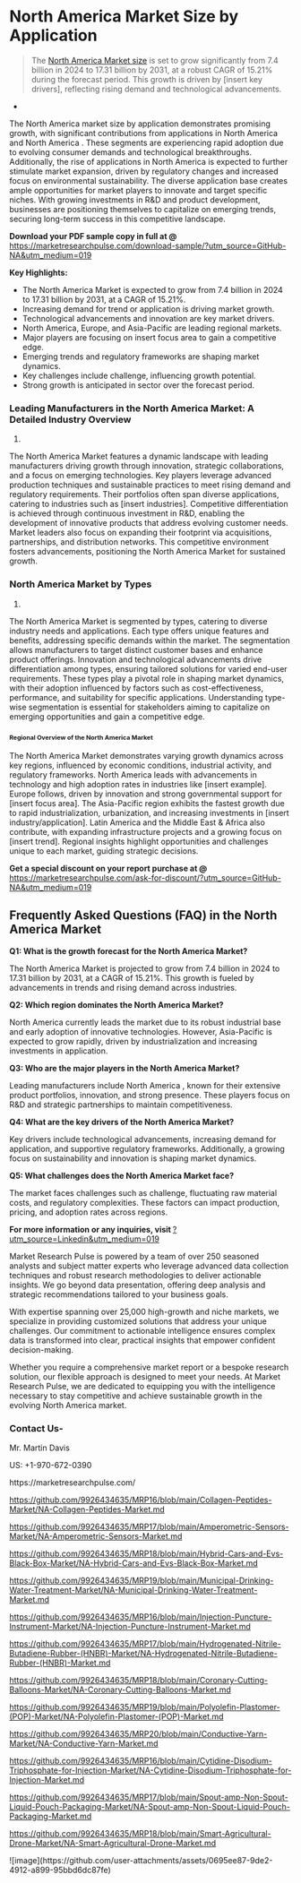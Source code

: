 <h1>North America  Market&nbsp;Size by Application</h1><blockquote><p>The <a href="https://marketresearchpulse.com/download-sample/?utm_source=GitHub-NA&amp;utm_medium=019">North America  Market size</a> is set to grow significantly from 7.4 billion in 2024 to 17.31 billion by 2031, at a robust CAGR of 15.21% during the forecast period. This growth is driven by [insert key drivers], reflecting rising demand and technological advancements.</p></blockquote><ul><li></li></ul><p>The North America  market size by application demonstrates promising growth, with significant contributions from applications in North America  and North America . These segments are experiencing rapid adoption due to evolving consumer demands and technological breakthroughs. Additionally, the rise of applications in North America  is expected to further stimulate market expansion, driven by regulatory changes and increased focus on environmental sustainability. The diverse application base creates ample opportunities for market players to innovate and target specific niches. With growing investments in R&D and product development, businesses are positioning themselves to capitalize on emerging trends, securing long-term success in this competitive landscape.</p><p><strong>Download your PDF sample copy in full at @ </strong><a href="https://marketresearchpulse.com/download-sample/?utm_source=GitHub-NA&amp;utm_medium=019">https://marketresearchpulse.com/download-sample/?utm_source=GitHub-NA&amp;utm_medium=019</a></p><p><strong>Key Highlights: </strong></p><ul><li>The North America  Market is expected to grow from 7.4 billion in 2024 to 17.31 billion by 2031, at a CAGR of 15.21%.</li><li>Increasing demand for trend or application is driving market growth.</li><li>Technological advancements and innovation are key market drivers.</li><li>North America, Europe, and Asia-Pacific are leading regional markets.</li><li>Major players are focusing on insert focus area to gain a competitive edge.</li><li>Emerging trends and regulatory frameworks are shaping market dynamics.</li><li>Key challenges include challenge, influencing growth potential.</li><li>Strong growth is anticipated in sector over the forecast period.</li></ul><h3>Leading Manufacturers in the North America  Market: A Detailed Industry Overview</h3><ol><li></li></ol><div class="flex max-w-full flex-col flex-grow"><div class="min-h-8 text-message flex w-full flex-col items-end gap-2 whitespace-normal break-words [.text-message+&amp;]:mt-5" dir="auto" data-message-author-role="assistant" data-message-id="fd8432e4-4910-450d-b182-61b7bfb0a01f" data-message-model-slug="gpt-4o"><div class="flex w-full flex-col gap-1 empty:hidden first:pt-[3px]"><div class="markdown prose w-full break-words dark:prose-invert light"><p>The North America  Market features a dynamic landscape with leading manufacturers driving growth through innovation, strategic collaborations, and a focus on emerging technologies. Key players leverage advanced production techniques and sustainable practices to meet rising demand and regulatory requirements. Their portfolios often span diverse applications, catering to industries such as [insert industries]. Competitive differentiation is achieved through continuous investment in R&amp;D, enabling the development of innovative products that address evolving customer needs. Market leaders also focus on expanding their footprint via acquisitions, partnerships, and distribution networks. This competitive environment fosters advancements, positioning the North America  Market for sustained growth.</p></div></div></div></div><h3>North America  Market by Types</h3><ol><li></li></ol><div class="flex max-w-full flex-col flex-grow"><div class="min-h-8 text-message flex w-full flex-col items-end gap-2 whitespace-normal break-words [.text-message+&amp;]:mt-5" dir="auto" data-message-author-role="assistant" data-message-id="084470be-0bb7-4664-bddf-5156b4f41249" data-message-model-slug="gpt-4o-mini"><div class="flex w-full flex-col gap-1 empty:hidden first:pt-[3px]"><div class="markdown prose w-full break-words dark:prose-invert light"><p>The North America  Market is segmented by types, catering to diverse industry needs and applications. Each type offers unique features and benefits, addressing specific demands within the market. The segmentation allows manufacturers to target distinct customer bases and enhance product offerings. Innovation and technological advancements drive differentiation among types, ensuring tailored solutions for varied end-user requirements. These types play a pivotal role in shaping market dynamics, with their adoption influenced by factors such as cost-effectiveness, performance, and suitability for specific applications. Understanding type-wise segmentation is essential for stakeholders aiming to capitalize on emerging opportunities and gain a competitive edge.</p></div></div></div></div><h3><span style="font-size: 11px;">Regional Overview of the North America  Market</span></h3><div class="flex max-w-full flex-col flex-grow"><div class="min-h-8 text-message flex w-full flex-col items-end gap-2 whitespace-normal break-words [.text-message+&amp;]:mt-5" dir="auto" data-message-author-role="assistant" data-message-id="e9038762-ce64-4e30-91c9-9bd413514231" data-message-model-slug="gpt-4o-mini"><div class="flex w-full flex-col gap-1 empty:hidden first:pt-[3px]"><div class="markdown prose w-full break-words dark:prose-invert light"><p>The North America  Market demonstrates varying growth dynamics across key regions, influenced by economic conditions, industrial activity, and regulatory frameworks. North America leads with advancements in technology and high adoption rates in industries like [insert example]. Europe follows, driven by innovation and strong governmental support for [insert focus area]. The Asia-Pacific region exhibits the fastest growth due to rapid industrialization, urbanization, and increasing investments in [insert industry/application]. Latin America and the Middle East &amp; Africa also contribute, with expanding infrastructure projects and a growing focus on [insert trend]. Regional insights highlight opportunities and challenges unique to each market, guiding strategic decisions.</p></div></div></div></div><p><strong>Get a special discount on your report purchase at @ </strong><a href="https://marketresearchpulse.com/ask-for-discount/?utm_source=GitHub-NA&amp;utm_medium=019">https://marketresearchpulse.com/ask-for-discount/?utm_source=GitHub-NA&amp;utm_medium=019</a></p><h2>Frequently Asked Questions (FAQ) in the North America  Market</h2><p><strong>Q1: What is the growth forecast for the North America  Market?</strong></p><p>The North America  Market is projected to grow from 7.4 billion in 2024 to 17.31 billion by 2031, at a CAGR of 15.21%. This growth is fueled by advancements in trends and rising demand across industries.</p><p><strong>Q2: Which region dominates the North America  Market?</strong></p><p>North America currently leads the market due to its robust industrial base and early adoption of innovative technologies. However, Asia-Pacific is expected to grow rapidly, driven by industrialization and increasing investments in application.</p><p><strong>Q3: Who are the major players in the North America  Market?</strong></p><p>Leading manufacturers include North America , known for their extensive product portfolios, innovation, and strong presence. These players focus on R&amp;D and strategic partnerships to maintain competitiveness.</p><p><strong>Q4: What are the key drivers of the North America  Market?</strong></p><p>Key drivers include technological advancements, increasing demand for application, and supportive regulatory frameworks. Additionally, a growing focus on sustainability and innovation is shaping market dynamics.</p><p><strong>Q5: What challenges does the North America  Market face?</strong></p><p>The market faces challenges such as challenge, fluctuating raw material costs, and regulatory complexities. These factors can impact production, pricing, and adoption rates across regions.</p><p><strong>For more information or any inquiries, visit&nbsp;</strong><a href="?utm_source=Linkedin&utm_medium=019">?utm_source=Linkedin&utm_medium=019</a></p><p>Market Research Pulse is powered by a team of over 250 seasoned analysts and subject matter experts who leverage advanced data collection techniques and robust research methodologies to deliver actionable insights. We go beyond data presentation, offering deep analysis and strategic recommendations tailored to your business goals.</p><p>With expertise spanning over 25,000 high-growth and niche markets, we specialize in providing customized solutions that address your unique challenges. Our commitment to actionable intelligence ensures complex data is transformed into clear, practical insights that empower confident decision-making.</p><p>Whether you require a comprehensive market report or a bespoke research solution, our flexible approach is designed to meet your needs. At Market Research Pulse, we are dedicated to equipping you with the intelligence necessary to stay competitive and achieve sustainable growth in the evolving North America  market.</p><h3><strong>Contact Us-</strong></h3><p>Mr. Martin Davis</p><p>US: +1-970-672-0390</p><p>https://marketresearchpulse.com/</p><p><a href="https://github.com/9926434635/MRP16/blob/main/Collagen-Peptides-Market/NA-Collagen-Peptides-Market.md">https://github.com/9926434635/MRP16/blob/main/Collagen-Peptides-Market/NA-Collagen-Peptides-Market.md</a></p><p><a href="https://github.com/9926434635/MRP17/blob/main/Amperometric-Sensors-Market/NA-Amperometric-Sensors-Market.md">https://github.com/9926434635/MRP17/blob/main/Amperometric-Sensors-Market/NA-Amperometric-Sensors-Market.md</a></p><p><a href="https://github.com/9926434635/MRP18/blob/main/Hybrid-Cars-and-Evs-Black-Box-Market/NA-Hybrid-Cars-and-Evs-Black-Box-Market.md">https://github.com/9926434635/MRP18/blob/main/Hybrid-Cars-and-Evs-Black-Box-Market/NA-Hybrid-Cars-and-Evs-Black-Box-Market.md</a></p><p><a href="https://github.com/9926434635/MRP19/blob/main/Municipal-Drinking-Water-Treatment-Market/NA-Municipal-Drinking-Water-Treatment-Market.md">https://github.com/9926434635/MRP19/blob/main/Municipal-Drinking-Water-Treatment-Market/NA-Municipal-Drinking-Water-Treatment-Market.md</a></p><p><a href="https://github.com/9926434635/MRP16/blob/main/Injection-Puncture-Instrument-Market/NA-Injection-Puncture-Instrument-Market.md">https://github.com/9926434635/MRP16/blob/main/Injection-Puncture-Instrument-Market/NA-Injection-Puncture-Instrument-Market.md</a></p><p><a href="https://github.com/9926434635/MRP17/blob/main/Hydrogenated-Nitrile-Butadiene-Rubber-(HNBR)-Market/NA-Hydrogenated-Nitrile-Butadiene-Rubber-(HNBR)-Market.md">https://github.com/9926434635/MRP17/blob/main/Hydrogenated-Nitrile-Butadiene-Rubber-(HNBR)-Market/NA-Hydrogenated-Nitrile-Butadiene-Rubber-(HNBR)-Market.md</a></p><p><a href="https://github.com/9926434635/MRP18/blob/main/Coronary-Cutting-Balloons-Market/NA-Coronary-Cutting-Balloons-Market.md">https://github.com/9926434635/MRP18/blob/main/Coronary-Cutting-Balloons-Market/NA-Coronary-Cutting-Balloons-Market.md</a></p><p><a href="https://github.com/9926434635/MRP19/blob/main/Polyolefin-Plastomer-(POP)-Market/NA-Polyolefin-Plastomer-(POP)-Market.md">https://github.com/9926434635/MRP19/blob/main/Polyolefin-Plastomer-(POP)-Market/NA-Polyolefin-Plastomer-(POP)-Market.md</a></p><p><a href="https://github.com/9926434635/MRP20/blob/main/Conductive-Yarn-Market/NA-Conductive-Yarn-Market.md">https://github.com/9926434635/MRP20/blob/main/Conductive-Yarn-Market/NA-Conductive-Yarn-Market.md</a></p><p><a href="https://github.com/9926434635/MRP16/blob/main/Cytidine-Disodium-Triphosphate-for-Injection-Market/NA-Cytidine-Disodium-Triphosphate-for-Injection-Market.md">https://github.com/9926434635/MRP16/blob/main/Cytidine-Disodium-Triphosphate-for-Injection-Market/NA-Cytidine-Disodium-Triphosphate-for-Injection-Market.md</a></p><p><a href="https://github.com/9926434635/MRP17/blob/main/Spout-amp-Non-Spout-Liquid-Pouch-Packaging-Market/NA-Spout-amp-Non-Spout-Liquid-Pouch-Packaging-Market.md">https://github.com/9926434635/MRP17/blob/main/Spout-amp-Non-Spout-Liquid-Pouch-Packaging-Market/NA-Spout-amp-Non-Spout-Liquid-Pouch-Packaging-Market.md</a></p><p><a href="https://github.com/9926434635/MRP18/blob/main/Smart-Agricultural-Drone-Market/NA-Smart-Agricultural-Drone-Market.md">https://github.com/9926434635/MRP18/blob/main/Smart-Agricultural-Drone-Market/NA-Smart-Agricultural-Drone-Market.md</a></p>
![image](https://github.com/user-attachments/assets/0695ee87-9de2-4912-a899-95bbd6dc87fe)
